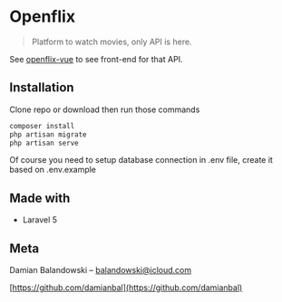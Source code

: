# Openflix
> Platform to watch movies, only API is here.

See [openflix-vue](https//github.com/damianbal/openflix-vue) to see front-end for that API.

## Installation

Clone repo or download then run those commands

```sh
composer install
php artisan migrate
php artisan serve
```

Of course you need to setup database connection in .env file, create it based on .env.example

## Made with
* Laravel 5

## Meta

Damian Balandowski – balandowski@icloud.com

[https://github.com/damianbal](https://github.com/damianbal)

